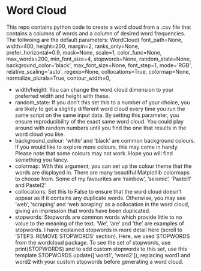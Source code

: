 # Word Cloud
This repo contains python code to create a word cloud from a .csv file that contains a columns of words and a column of desired word frequencies. The follwoing are the default parameters:
WordCloud(
    font_path=None,
    width=400,
    height=200,
    margin=2,
    ranks_only=None,
    prefer_horizontal=0.9,
    mask=None,
    scale=1,
    color_func=None,
    max_words=200,
    min_font_size=4,
    stopwords=None,
    random_state=None,
    background_color='black',
    max_font_size=None,
    font_step=1,
    mode='RGB',
    relative_scaling='auto',
    regexp=None,
    collocations=True,
    colormap=None,
    normalize_plurals=True,
    contour_width=0,
 
 - width/height: You can change the word cloud dimension to your preferred width and height with these.  
- random_state: If you don’t this set this to a number of your choice, you are likely to get a slightly different word cloud every time you run the same script on the same input data. By setting this parameter, you ensure reproducibility of the exact same word cloud. You could play around with random numbers until you find the one that results in the word cloud you like.  
- background_colour: ‘white’ and ‘black’ are common background colours. If you would like to explore more colours, this may come in handy. Please note that some colours may not work. Hope you will find something you fancy.  
- colormap: With this argument, you can set up the colour theme that the words are displayed in. There are many beautiful Matplotlib colormaps to choose from. Some of my favourites are ‘rainbow’, ‘seismic’, ‘Pastel1’ and Pastel2’.  
- collocations: Set this to False to ensure that the word cloud doesn’t appear as if it contains any duplicate words. Otherwise, you may see ‘web’, ‘scraping’ and ‘web scraping’ as a collocation in the word cloud, giving an impression that words have been duplicated.  
- stopwords: Stopwords are common words which provide little to no value to the meaning of the text. ‘We’, ‘are’ and ‘the’ are examples of stopwords. I have explained stopwords in more detail here (scroll to ‘STEP3. REMOVE STOPWORDS’ section). Here, we used STOPWORDS from the wordcloud package. To see the set of stopwords, use print(STOPWORDS) and to add custom stopwords to this set, use this template STOPWORDS.update(['word1', 'word2']), replacing word1 and word2 with your custom stopwords before generating a word cloud.  
